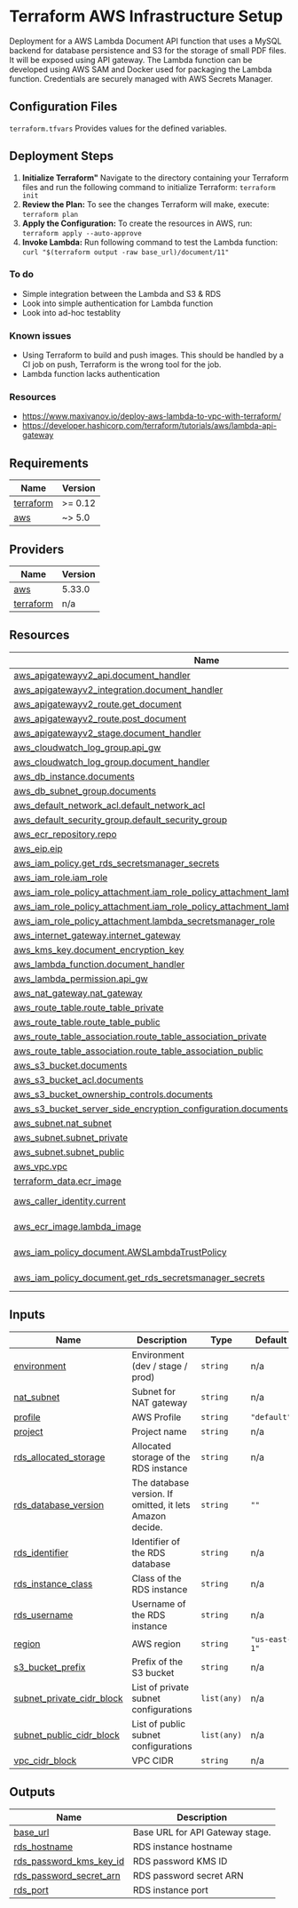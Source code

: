 # Terraform AWS Infrastructure Setup

Deployment for a AWS Lambda Document API function that uses a MySQL backend for database persistence and S3 for the storage of small PDF files. It will be exposed using API gateway. The Lambda function can be developed using AWS SAM and Docker used for packaging the Lambda function. Credentials are securely managed with AWS Secrets Manager.

## Configuration Files

`terraform.tfvars` Provides values for the defined variables.

## Deployment Steps

1. **Initialize Terraform"**
   Navigate to the directory containing your Terraform files and run the following command to initialize Terraform: `terraform init`
2. **Review the Plan:**
   To see the changes Terraform will make, execute: `terraform plan`
3. **Apply the Configuration:**
   To create the resources in AWS, run: `terraform apply --auto-approve`
4. **Invoke Lambda:**
   Run following command to test the Lambda function: `curl "$(terraform output -raw base_url)/document/11"`

### To do
- Simple integration between the Lambda and S3 & RDS
- Look into simple authentication for Lambda function
- Look into ad-hoc testablity

### Known issues
- Using Terraform to build and push images. This should be handled by a CI job on push, Terraform is the wrong tool for the job.
- Lambda function lacks authentication

### Resources
- https://www.maxivanov.io/deploy-aws-lambda-to-vpc-with-terraform/
- https://developer.hashicorp.com/terraform/tutorials/aws/lambda-api-gateway

## Requirements

| Name | Version |
|------|---------|
| <a name="requirement_terraform"></a> [terraform](#requirement\_terraform) | >= 0.12 |
| <a name="requirement_aws"></a> [aws](#requirement\_aws) | ~> 5.0 |

## Providers

| Name | Version |
|------|---------|
| <a name="provider_aws"></a> [aws](#provider\_aws) | 5.33.0 |
| <a name="provider_terraform"></a> [terraform](#provider\_terraform) | n/a |

## Resources

| Name | Type |
|------|------|
| [aws_apigatewayv2_api.document_handler](https://registry.terraform.io/providers/hashicorp/aws/latest/docs/resources/apigatewayv2_api) | resource |
| [aws_apigatewayv2_integration.document_handler](https://registry.terraform.io/providers/hashicorp/aws/latest/docs/resources/apigatewayv2_integration) | resource |
| [aws_apigatewayv2_route.get_document](https://registry.terraform.io/providers/hashicorp/aws/latest/docs/resources/apigatewayv2_route) | resource |
| [aws_apigatewayv2_route.post_document](https://registry.terraform.io/providers/hashicorp/aws/latest/docs/resources/apigatewayv2_route) | resource |
| [aws_apigatewayv2_stage.document_handler](https://registry.terraform.io/providers/hashicorp/aws/latest/docs/resources/apigatewayv2_stage) | resource |
| [aws_cloudwatch_log_group.api_gw](https://registry.terraform.io/providers/hashicorp/aws/latest/docs/resources/cloudwatch_log_group) | resource |
| [aws_cloudwatch_log_group.document_handler](https://registry.terraform.io/providers/hashicorp/aws/latest/docs/resources/cloudwatch_log_group) | resource |
| [aws_db_instance.documents](https://registry.terraform.io/providers/hashicorp/aws/latest/docs/resources/db_instance) | resource |
| [aws_db_subnet_group.documents](https://registry.terraform.io/providers/hashicorp/aws/latest/docs/resources/db_subnet_group) | resource |
| [aws_default_network_acl.default_network_acl](https://registry.terraform.io/providers/hashicorp/aws/latest/docs/resources/default_network_acl) | resource |
| [aws_default_security_group.default_security_group](https://registry.terraform.io/providers/hashicorp/aws/latest/docs/resources/default_security_group) | resource |
| [aws_ecr_repository.repo](https://registry.terraform.io/providers/hashicorp/aws/latest/docs/resources/ecr_repository) | resource |
| [aws_eip.eip](https://registry.terraform.io/providers/hashicorp/aws/latest/docs/resources/eip) | resource |
| [aws_iam_policy.get_rds_secretsmanager_secrets](https://registry.terraform.io/providers/hashicorp/aws/latest/docs/resources/iam_policy) | resource |
| [aws_iam_role.iam_role](https://registry.terraform.io/providers/hashicorp/aws/latest/docs/resources/iam_role) | resource |
| [aws_iam_role_policy_attachment.iam_role_policy_attachment_lambda_basic_execution](https://registry.terraform.io/providers/hashicorp/aws/latest/docs/resources/iam_role_policy_attachment) | resource |
| [aws_iam_role_policy_attachment.iam_role_policy_attachment_lambda_vpc_access_execution](https://registry.terraform.io/providers/hashicorp/aws/latest/docs/resources/iam_role_policy_attachment) | resource |
| [aws_iam_role_policy_attachment.lambda_secretsmanager_role](https://registry.terraform.io/providers/hashicorp/aws/latest/docs/resources/iam_role_policy_attachment) | resource |
| [aws_internet_gateway.internet_gateway](https://registry.terraform.io/providers/hashicorp/aws/latest/docs/resources/internet_gateway) | resource |
| [aws_kms_key.document_encryption_key](https://registry.terraform.io/providers/hashicorp/aws/latest/docs/resources/kms_key) | resource |
| [aws_lambda_function.document_handler](https://registry.terraform.io/providers/hashicorp/aws/latest/docs/resources/lambda_function) | resource |
| [aws_lambda_permission.api_gw](https://registry.terraform.io/providers/hashicorp/aws/latest/docs/resources/lambda_permission) | resource |
| [aws_nat_gateway.nat_gateway](https://registry.terraform.io/providers/hashicorp/aws/latest/docs/resources/nat_gateway) | resource |
| [aws_route_table.route_table_private](https://registry.terraform.io/providers/hashicorp/aws/latest/docs/resources/route_table) | resource |
| [aws_route_table.route_table_public](https://registry.terraform.io/providers/hashicorp/aws/latest/docs/resources/route_table) | resource |
| [aws_route_table_association.route_table_association_private](https://registry.terraform.io/providers/hashicorp/aws/latest/docs/resources/route_table_association) | resource |
| [aws_route_table_association.route_table_association_public](https://registry.terraform.io/providers/hashicorp/aws/latest/docs/resources/route_table_association) | resource |
| [aws_s3_bucket.documents](https://registry.terraform.io/providers/hashicorp/aws/latest/docs/resources/s3_bucket) | resource |
| [aws_s3_bucket_acl.documents](https://registry.terraform.io/providers/hashicorp/aws/latest/docs/resources/s3_bucket_acl) | resource |
| [aws_s3_bucket_ownership_controls.documents](https://registry.terraform.io/providers/hashicorp/aws/latest/docs/resources/s3_bucket_ownership_controls) | resource |
| [aws_s3_bucket_server_side_encryption_configuration.documents](https://registry.terraform.io/providers/hashicorp/aws/latest/docs/resources/s3_bucket_server_side_encryption_configuration) | resource |
| [aws_subnet.nat_subnet](https://registry.terraform.io/providers/hashicorp/aws/latest/docs/resources/subnet) | resource |
| [aws_subnet.subnet_private](https://registry.terraform.io/providers/hashicorp/aws/latest/docs/resources/subnet) | resource |
| [aws_subnet.subnet_public](https://registry.terraform.io/providers/hashicorp/aws/latest/docs/resources/subnet) | resource |
| [aws_vpc.vpc](https://registry.terraform.io/providers/hashicorp/aws/latest/docs/resources/vpc) | resource |
| [terraform_data.ecr_image](https://registry.terraform.io/providers/hashicorp/terraform/latest/docs/resources/data) | resource |
| [aws_caller_identity.current](https://registry.terraform.io/providers/hashicorp/aws/latest/docs/data-sources/caller_identity) | data source |
| [aws_ecr_image.lambda_image](https://registry.terraform.io/providers/hashicorp/aws/latest/docs/data-sources/ecr_image) | data source |
| [aws_iam_policy_document.AWSLambdaTrustPolicy](https://registry.terraform.io/providers/hashicorp/aws/latest/docs/data-sources/iam_policy_document) | data source |
| [aws_iam_policy_document.get_rds_secretsmanager_secrets](https://registry.terraform.io/providers/hashicorp/aws/latest/docs/data-sources/iam_policy_document) | data source |

## Inputs

| Name | Description | Type | Default | Required |
|------|-------------|------|---------|:--------:|
| <a name="input_environment"></a> [environment](#input\_environment) | Environment (dev / stage / prod) | `string` | n/a | yes |
| <a name="input_nat_subnet"></a> [nat\_subnet](#input\_nat\_subnet) | Subnet for NAT gateway | `string` | n/a | yes |
| <a name="input_profile"></a> [profile](#input\_profile) | AWS Profile | `string` | `"default"` | no |
| <a name="input_project"></a> [project](#input\_project) | Project name | `string` | n/a | yes |
| <a name="input_rds_allocated_storage"></a> [rds\_allocated\_storage](#input\_rds\_allocated\_storage) | Allocated storage of the RDS instance | `string` | n/a | yes |
| <a name="input_rds_database_version"></a> [rds\_database\_version](#input\_rds\_database\_version) | The database version. If omitted, it lets Amazon decide. | `string` | `""` | no |
| <a name="input_rds_identifier"></a> [rds\_identifier](#input\_rds\_identifier) | Identifier of the RDS database | `string` | n/a | yes |
| <a name="input_rds_instance_class"></a> [rds\_instance\_class](#input\_rds\_instance\_class) | Class of the RDS instance | `string` | n/a | yes |
| <a name="input_rds_username"></a> [rds\_username](#input\_rds\_username) | Username of the RDS instance | `string` | n/a | yes |
| <a name="input_region"></a> [region](#input\_region) | AWS region | `string` | `"us-east-1"` | no |
| <a name="input_s3_bucket_prefix"></a> [s3\_bucket\_prefix](#input\_s3\_bucket\_prefix) | Prefix of the S3 bucket | `string` | n/a | yes |
| <a name="input_subnet_private_cidr_block"></a> [subnet\_private\_cidr\_block](#input\_subnet\_private\_cidr\_block) | List of private subnet configurations | `list(any)` | n/a | yes |
| <a name="input_subnet_public_cidr_block"></a> [subnet\_public\_cidr\_block](#input\_subnet\_public\_cidr\_block) | List of public subnet configurations | `list(any)` | n/a | yes |
| <a name="input_vpc_cidr_block"></a> [vpc\_cidr\_block](#input\_vpc\_cidr\_block) | VPC CIDR | `string` | n/a | yes |

## Outputs

| Name | Description |
|------|-------------|
| <a name="output_base_url"></a> [base\_url](#output\_base\_url) | Base URL for API Gateway stage. |
| <a name="output_rds_hostname"></a> [rds\_hostname](#output\_rds\_hostname) | RDS instance hostname |
| <a name="output_rds_password_kms_key_id"></a> [rds\_password\_kms\_key\_id](#output\_rds\_password\_kms\_key\_id) | RDS password KMS ID |
| <a name="output_rds_password_secret_arn"></a> [rds\_password\_secret\_arn](#output\_rds\_password\_secret\_arn) | RDS password secret ARN |
| <a name="output_rds_port"></a> [rds\_port](#output\_rds\_port) | RDS instance port |